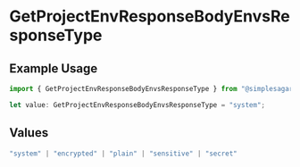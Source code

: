 # GetProjectEnvResponseBodyEnvsResponseType

## Example Usage

```typescript
import { GetProjectEnvResponseBodyEnvsResponseType } from "@simplesagar/vercel/models/getprojectenvop.js";

let value: GetProjectEnvResponseBodyEnvsResponseType = "system";
```

## Values

```typescript
"system" | "encrypted" | "plain" | "sensitive" | "secret"
```